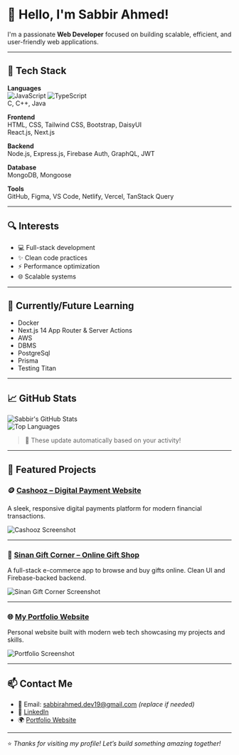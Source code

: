# 👋 Hello, I'm Sabbir Ahmed!

I'm a passionate **Web Developer** focused on building scalable, efficient, and user-friendly web applications.

---

## 🚀 Tech Stack

**Languages**  
![JavaScript](https://img.shields.io/badge/-JavaScript-black?style=flat-square&logo=javascript) 
![TypeScript](https://img.shields.io/badge/-TypeScript-black?style=flat-square&logo=typescript)  
C, C++, Java

**Frontend**  
HTML, CSS, Tailwind CSS, Bootstrap, DaisyUI  
React.js, Next.js

**Backend**  
Node.js, Express.js, Firebase Auth, GraphQL, JWT

**Database**  
MongoDB, Mongoose

**Tools**  
GitHub, Figma, VS Code, Netlify, Vercel, TanStack Query

---

## 🔍 Interests

- 💻 Full-stack development  
- ✨ Clean code practices  
- ⚡ Performance optimization  
- 🌐 Scalable systems

---

## 🧠 Currently/Future Learning

- Docker  
- Next.js 14 App Router & Server Actions  
- AWS  
- DBMS  
- PostgreSql
- Prisma
- Testing Titan

---

## 📈 GitHub Stats

![Sabbir's GitHub Stats](https://github-readme-stats.vercel.app/api?username=SabbirAhmed&show_icons=true&theme=radical&hide_title=false)  
![Top Languages](https://github-readme-stats.vercel.app/api/top-langs/?username=SabbirAhmed&layout=compact&theme=radical)

> 🔄 These update automatically based on your activity!

---

## 📂 Featured Projects

### 🪙 [Cashooz – Digital Payment Website](https://www.cashooz.com/)
A sleek, responsive digital payments platform for modern financial transactions.

![Cashooz Screenshot](https://via.placeholder.com/800x400?text=Cashooz+Website+Screenshot)

<!-- Optional GitHub link -->
<!-- [View GitHub Repo](https://github.com/SabbirAhmed/cashooz) -->

---

### 🎁 [Sinan Gift Corner – Online Gift Shop](https://sinangiftcorner.web.app/)
A full-stack e-commerce app to browse and buy gifts online. Clean UI and Firebase-backed backend.

![Sinan Gift Corner Screenshot](https://via.placeholder.com/800x400?text=Sinan+Gift+Corner+Screenshot)

<!-- Optional GitHub link -->
<!-- [View GitHub Repo](https://github.com/SabbirAhmed/sinan-gift-corner) -->

---

### 🌐 [My Portfolio Website](https://sabbirahmed.vercel.app/)
Personal website built with modern web tech showcasing my projects and skills.

![Portfolio Screenshot](https://via.placeholder.com/800x400?text=Portfolio+Website+Screenshot)

---

## 📫 Contact Me

- 📧 Email: sabbirahmed.dev19@gmail.com *(replace if needed)*
- 💼 [LinkedIn](https://www.linkedin.com/in/md-sabbir-ahmed-14ab32283)
- 🌍 [Portfolio Website](https://sabbirahmed.vercel.app)

---

⭐️ *Thanks for visiting my profile! Let’s build something amazing together!*
